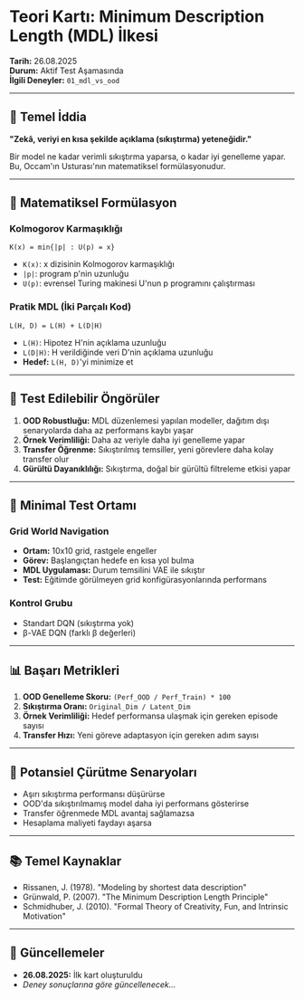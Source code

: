 # Teori Kartı: Minimum Description Length (MDL) İlkesi

**Tarih:** 26.08.2025  
**Durum:** Aktif Test Aşamasında  
**İlgili Deneyler:** `01_mdl_vs_ood`

---

## 🎯 Temel İddia

**"Zekâ, veriyi en kısa şekilde açıklama (sıkıştırma) yeteneğidir."**

Bir model ne kadar verimli sıkıştırma yaparsa, o kadar iyi genelleme yapar. Bu, Occam'ın Usturası'nın matematiksel formülasyonudur.

---

## 📐 Matematiksel Formülasyon

### Kolmogorov Karmaşıklığı
```
K(x) = min{|p| : U(p) = x}
```
- `K(x)`: x dizisinin Kolmogorov karmaşıklığı
- `|p|`: program p'nin uzunluğu
- `U(p)`: evrensel Turing makinesi U'nun p programını çalıştırması

### Pratik MDL (İki Parçalı Kod)
```
L(H, D) = L(H) + L(D|H)
```
- `L(H)`: Hipotez H'nin açıklama uzunluğu
- `L(D|H)`: H verildiğinde veri D'nin açıklama uzunluğu
- **Hedef:** `L(H, D)`'yi minimize et

---

## 🔬 Test Edilebilir Öngörüler

1. **OOD Robustluğu:** MDL düzenlemesi yapılan modeller, dağıtım dışı senaryolarda daha az performans kaybı yaşar
2. **Örnek Verimliliği:** Daha az veriyle daha iyi genelleme yapar
3. **Transfer Öğrenme:** Sıkıştırılmış temsiller, yeni görevlere daha kolay transfer olur
4. **Gürültü Dayanıklılığı:** Sıkıştırma, doğal bir gürültü filtreleme etkisi yapar

---

## 🧪 Minimal Test Ortamı

### Grid World Navigation
- **Ortam:** 10x10 grid, rastgele engeller
- **Görev:** Başlangıçtan hedefe en kısa yol bulma
- **MDL Uygulaması:** Durum temsilini VAE ile sıkıştır
- **Test:** Eğitimde görülmeyen grid konfigürasyonlarında performans

### Kontrol Grubu
- Standart DQN (sıkıştırma yok)
- β-VAE DQN (farklı β değerleri)

---

## 📊 Başarı Metrikleri

1. **OOD Genelleme Skoru:** `(Perf_OOD / Perf_Train) * 100`
2. **Sıkıştırma Oranı:** `Original_Dim / Latent_Dim`
3. **Örnek Verimliliği:** Hedef performansa ulaşmak için gereken episode sayısı
4. **Transfer Hızı:** Yeni göreve adaptasyon için gereken adım sayısı

---

## 🚨 Potansiel Çürütme Senaryoları

- Aşırı sıkıştırma performansı düşürürse
- OOD'da sıkıştırılmamış model daha iyi performans gösterirse  
- Transfer öğrenmede MDL avantaj sağlamazsa
- Hesaplama maliyeti faydayı aşarsa

---

## 📚 Temel Kaynaklar

- Rissanen, J. (1978). "Modeling by shortest data description"
- Grünwald, P. (2007). "The Minimum Description Length Principle"
- Schmidhuber, J. (2010). "Formal Theory of Creativity, Fun, and Intrinsic Motivation"

---

## 🔄 Güncellemeler

- **26.08.2025:** İlk kart oluşturuldu
- *Deney sonuçlarına göre güncellenecek...*